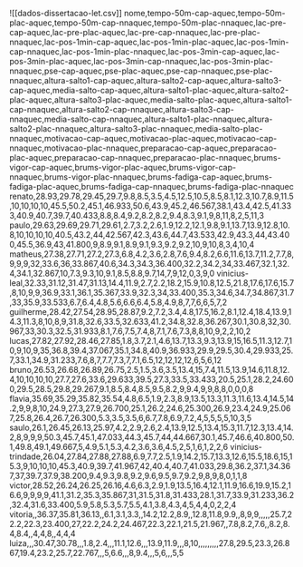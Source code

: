 ![[dados-dissertacao-let.csv]]
nome,tempo-50m-cap-aquec,tempo-50m-plac-aquec,tempo-50m-cap-nnaquec,tempo-50m-plac-nnaquec,lac-pre-cap-aquec,lac-pre-plac-aquec,lac-pre-cap-nnaquec,lac-pre-plac-nnaquec,lac-pos-1min-cap-aquec,lac-pos-1min-plac-aquec,lac-pos-1min-cap-nnaquec,lac-pos-1min-plac-nnaquec,lac-pos-3min-cap-aquec,lac-pos-3min-plac-aquec,lac-pos-3min-cap-nnaquec,lac-pos-3min-plac-nnaquec,pse-cap-aquec,pse-plac-aquec,pse-cap-nnaquec,pse-plac-nnaquec,altura-salto1-cap-aquec,altura-salto2-cap-aquec,altura-salto3-cap-aquec,media-salto-cap-aquec,altura-salto1-plac-aquec,altura-salto2-plac-aquec,altura-salto3-plac-aquec,media-salto-plac-aquec,altura-salto1-cap-nnaquec,altura-salto2-cap-nnaquec,altura-salto3-cap-nnaquec,media-salto-cap-nnaquec,altura-salto1-plac-nnaquec,altura-salto2-plac-nnaquec,altura-salto3-plac-nnaquec,media-salto-plac-nnaquec,motivacao-cap-aquec,motivacao-plac-aquec,motivacao-cap-nnaquec,motivacao-plac-nnaquec,preparacao-cap-aquec,preparacao-plac-aquec,preparacao-cap-nnaquec,preparacao-plac-nnaquec,brums-vigor-cap-aquec,brums-vigor-plac-aquec,brums-vigor-cap-nnaquec,brums-vigor-plac-nnaquec,brums-fadiga-cap-aquec,brums-fadiga-plac-aquec,brums-fadiga-cap-nnaquec,brums-fadiga-plac-nnaquec
renato,28.93,29.78,29.45,29.7,9.8,8.5,3.5,4.5,12.5,10.5,8.5,8.1,12.3,10.7,8.9,11.5,10,10,10,10,45.5,50.2,45.1,46.933,50.6,43.9,45.2,46.567,38.1,43.4,42.5,41.333,40.9,40.7,39.7,40.433,8.8,8.4,9.2,8.2,8.2,9.4,8.3,9.1,9,8,11,8,2,5,11,3
paulo,29.63,29.69,29.71,29.61,2.7,3.2,2.6,1.9,12.2,12.1,9.8,9.1,13.7,13.9,12.8,10.8,10,10,10,10,40.5,43.2,44,42.567,42.3,43.6,44.7,43.533,42.9,43.3,44,43.400,45.5,36.9,43,41.800,9,8.9,9.1,8.9,9.1,9.3,9.2,9.2,10,9,10,8,3,4,10,4
matheus,27.38,27.71,27.2,27.3,6.8,4.2,3.6,2.8,7.6,9.4,8.2,6.6,11.6,13.7,11.2,7.7,8,9,9,9,32,33.6,36,33.867,40.6,34.3,34.3,36.400,32.2,34.2,34,33.467,32.1,32.4,34.1,32.867,10,7.3,9.3,10,9.1,8.5,8.8,9.7,14,7,9,12,0,3,9,0
vinicius-leal,32.33,31.12,31.47,31.13,14.4,11.9,2.7,2.2,18.2,15.9,10.8,12.5,21.8,17.6,17.6,15.7,8,10,9,9,36.9,33.1,36.1,35.367,33.9,32.3,34,33.400,35.3,34.6,34.7,34.867,31.7,33,35.9,33.533,6.7,6.4,4.8,5.6,6.6,6.4,5.8,4.9,8,7,7,6,6,5,7,2
guilherme,28.42,27.54,28.95,28.87,9.2,7.2,3.4,4.8,17.5,16.2,8.1,12.4,18.4,13.9,14.3,11.3,8,10,8,9,31.8,32.6,33.5,32.633,41.2,34.8,32.8,36.267,30.1,30.8,32,30.967,33,30.3,32.5,31.933,8.1,7.6,7.5,7.4,8,7.1,7.6,7.3,8,8,10,9,2,2,10,2
lucas,27.82,27.92,28.46,27.85,1.8,3.7,2.1,4.6,13.7,13.3,9.3,13.9,15,16.5,11.3,12.7,10,9,10,9,35,36.8,39.4,37.067,35.1,34.8,40.9,36.933,29.9,29.5,30.4,29.933,25.7,33.1,34.9,31.233,7.6,8,7,7.7,7.3,7,7.1,6.5,12,12,12,12,6,5,6,12
bruno,26.53,26.68,26.89,26.75,2.5,1.5,3.6,3.5,13.4,15,7.4,11.5,13.9,14.6,11.8,12.4,10,10,10,10,27.7,27.6,33.6,29.633,39.5,27.3,33.5,33.433,20.5,25.1,28.2,24.600,29.5,28.5,29.8,29.267,9.1,8.5,8.4,8.5,9.5,8.2,9,9.4,9,9,8,8,0,0,0,8
flavia,35.69,35.29,35.82,35.54,4.8,6.5,1.9,2.3,8.9,13.5,13.3,11.3,11.6,13.4,14.5,14.2,9,9,8,10,24.9,27.3,27.9,26.700,25.1,26.2,24.6,25.300,26.9,23.4,24.9,25.067,25.8,26.4,26.7,26.300,5.3,3.5,3.5,6,6.7,7.8,6.9,7.2,4,5,5,5,5,10,3,5
saulo,26.1,26.45,26.13,25.97,4.2,2.9,2.6,2.4,13.9,12.5,13.4,15.3,11.7,12.3,13.4,14.2,8,9,9,9,50.3,45.7,45.1,47.033,44.3,45.7,44,44.667,30.1,45.7,46.6,40.800,50.1,49.8,49.1,49.667,5,4.9,5.1,5.3,4.2,3.6,3.6,4.5,2,5,1,6,1,2,2,6
vinicius-trindade,26.04,27.84,27.88,27.88,6.9,7.7,2.5,1.9,14.2,15.7,13.3,12.6,15.5,18.6,15,15.3,9,10,10,10,45.3,40.9,39.7,41.967,42,40.4,40.7,41.033,29.8,36.2,37.1,34.367,37,39.7,37.9,38.200,9.4,9.3,9.8,9.2,9.6,9.5,9.7,9.2,9,8,9,8,0,1,1,8
victor,28.52,26.24,26.25,26.16,4.6,6.3,2.9,1.9,13.5,16.4,12.1,11.9,16.6,19.9,15.2,16.6,9,9,9,9,41.1,31.2,35.3,35.867,31,31.5,31.8,31.433,28.1,31.7,33.9,31.233,36.2,32.4,31.6,33.400,5.9,5.8,5.3,5.7,5.5,4.1,3.8,4.3,4,5,4,4,0,2,2,4
vitoria,,36.37,35.81,36.13,,6.1,3.1,3.3,,14.2,12.2,8.9,,12.8,11.8,9.9,,8,9,9,,,,,25.7,22.2,22.3,23.400,27,22.2,24.2,24.467,22.3,22.1,21.5,21.967,,7.8,8.2,7.6,,8.2,8.4,8.4,,4,4,8,,4,4,4
luiza,,,30.47,30.78,,,1.8,2.4,,,11.1,12.6,,,13.9,11.9,,,8,10,,,,,,,,,27.8,29.5,23.3,26.867,19.4,23.2,25.7,22.767,,,5,6.6,,,8,9.4,,,5,6,,,5,5
